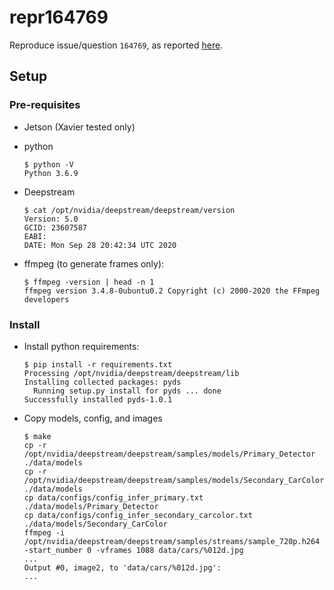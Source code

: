 # repr164769

Reproduce issue/question `164769`, as reported [here](https://forums.developer.nvidia.com/t/no-sgie-metadata-for-some-pgie-detections-using-pyds/164769).

## Setup

### Pre-requisites

* Jetson (Xavier tested only)
* python

  ```console
  $ python -V
  Python 3.6.9
  ```

* Deepstream

  ```console
  $ cat /opt/nvidia/deepstream/deepstream/version
  Version: 5.0
  GCID: 23607587
  EABI: 
  DATE: Mon Sep 28 20:42:34 UTC 2020
  ```

* ffmpeg (to generate frames only):

  ```console
  $ ffmpeg -version | head -n 1
  ffmpeg version 3.4.8-0ubuntu0.2 Copyright (c) 2000-2020 the FFmpeg developers
  ```

### Install

* Install python requirements:

  ```console
  $ pip install -r requirements.txt 
  Processing /opt/nvidia/deepstream/deepstream/lib
  Installing collected packages: pyds
    Running setup.py install for pyds ... done
  Successfully installed pyds-1.0.1
  ```

* Copy models, config, and images

  ```console
  $ make
  cp -r /opt/nvidia/deepstream/deepstream/samples/models/Primary_Detector ./data/models
  cp -r /opt/nvidia/deepstream/deepstream/samples/models/Secondary_CarColor ./data/models
  cp data/configs/config_infer_primary.txt ./data/models/Primary_Detector
  cp data/configs/config_infer_secondary_carcolor.txt ./data/models/Secondary_CarColor
  ffmpeg -i /opt/nvidia/deepstream/deepstream/samples/streams/sample_720p.h264 -start_number 0 -vframes 1088 data/cars/%012d.jpg
  ...
  Output #0, image2, to 'data/cars/%012d.jpg':
  ...
  ```

